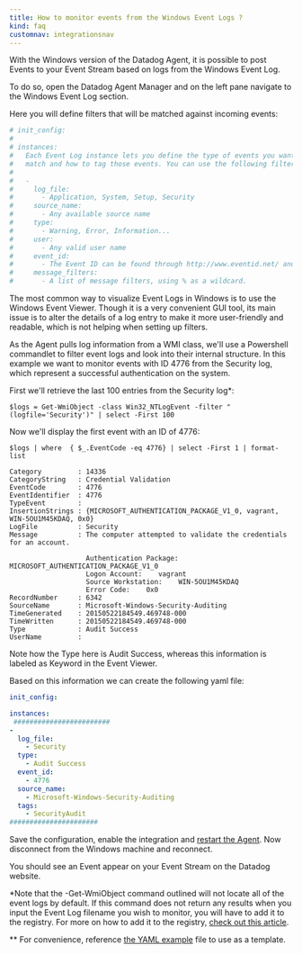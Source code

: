 ```yaml
---
title: How to monitor events from the Windows Event Logs ?
kind: faq
customnav: integrationsnav
---
```


With the Windows version of the Datadog Agent, it is possible to post Events to your Event Stream based on logs from the Windows Event Log.

To do so, open the Datadog Agent Manager and on the left pane navigate to the Windows Event Log section.

Here you will define filters that will be matched against incoming events:
```yaml
# init_config:
# 
# instances:
#   Each Event Log instance lets you define the type of events you want to
#   match and how to tag those events. You can use the following filters:
#   
#   - 
#     log_file: 
#       - Application, System, Setup, Security
#     source_name: 
#       - Any available source name
#     type: 
#       - Warning, Error, Information...
#     user: 
#       - Any valid user name
#     event_id: 
#       - The Event ID can be found through http://www.eventid.net/ and viewed in the window event viewer.
#     message_filters: 
#       - A list of message filters, using % as a wildcard.
```

The most common way to visualize Event Logs in Windows is to use the Windows Event Viewer. Though it is a very convenient GUI tool, its main issue is to alter the details of a log entry to make it more user-friendly and readable, which is not helping when setting up filters.

As the Agent pulls log information from a WMI class, we'll use a Powershell commandlet to filter event logs and look into their internal structure. In this example we want to monitor events with ID 4776 from the Security log, which represent a successful authentication on the system.

First we'll retrieve the last 100 entries from the Security log*: 
```
$logs = Get-WmiObject -class Win32_NTLogEvent -filter "(logfile='Security')" | select -First 100
```

Now we'll display the first event with an ID of 4776:
```
$logs | where  { $_.EventCode -eq 4776} | select -First 1 | format-list

Category         : 14336
CategoryString   : Credential Validation
EventCode        : 4776
EventIdentifier  : 4776
TypeEvent        : 
InsertionStrings : {MICROSOFT_AUTHENTICATION_PACKAGE_V1_0, vagrant, WIN-5OU1M45KDAQ, 0x0}
LogFile          : Security
Message          : The computer attempted to validate the credentials for an account.

                   Authentication Package:    MICROSOFT_AUTHENTICATION_PACKAGE_V1_0
                   Logon Account:    vagrant
                   Source Workstation:    WIN-5OU1M45KDAQ
                   Error Code:    0x0
RecordNumber     : 6342
SourceName       : Microsoft-Windows-Security-Auditing
TimeGenerated    : 20150522184549.469748-000
TimeWritten      : 20150522184549.469748-000
Type             : Audit Success
UserName         : 
```

Note how the Type here is Audit Success, whereas this information is labeled as Keyword in the Event Viewer.

Based on this information we can create the following yaml file:
```yaml
init_config:

instances:
 ########################
- 
  log_file:
    - Security
  type:
    - Audit Success
  event_id: 
    - 4776
  source_name:
    - Microsoft-Windows-Security-Auditing
  tags:
    - SecurityAudit
######################
```

Save the configuration, enable the integration and [restart the Agent](/agent/faq/start-stop-restart-the-datadog-agent). Now disconnect from the Windows machine and reconnect.

You should see an Event appear on your Event Stream on the Datadog website. 

*Note that the -Get-WmiObject command outlined will not locate all of the event logs by default. If this command does not return any results when you input the Event Log filename you wish to monitor, you will have to add it to the registry. For more on how to add it to the registry, [check out this article](/faq/how-to-add-event-log-files-to-the-win32-ntlogevent-wmi-class).

** For convenience, reference [the YAML example](https://github.com/DataDog/dd-agent/tree/master/conf.d) file to use as a template. 